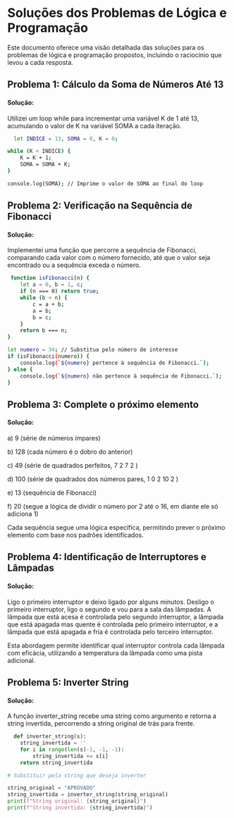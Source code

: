 
# Soluções dos Problemas de Lógica e Programação

Este documento oferece uma visão detalhada das soluções para os problemas de lógica e programação propostos, incluindo o raciocínio que levou a cada resposta.




## Problema 1: Cálculo da Soma de Números Até 13

 #### Solução:
 Utilizei um loop while para incrementar uma variável K de 1 até 13, acumulando o valor de K na variável SOMA a cada iteração.

```bash
  let INDICE = 13, SOMA = 0, K = 0;

while (K < INDICE) {
    K = K + 1;
    SOMA = SOMA + K;
}

console.log(SOMA); // Imprime o valor de SOMA ao final do loop
```
    
## Problema 2: Verificação na Sequência de Fibonacci

#### Solução:
Implementei uma função que percorre a sequência de Fibonacci, comparando cada valor com o número fornecido, até que o valor seja encontrado ou a sequência exceda o número.
```bash
 function isFibonacci(n) {
    let a = 0, b = 1, c;
    if (n === 0) return true;
    while (b < n) {
        c = a + b;
        a = b;
        b = c;
    }
    return b === n;
}

let numero = 34; // Substitua pelo número de interesse
if (isFibonacci(numero)) {
    console.log(`${numero} pertence à sequência de Fibonacci.`);
} else {
    console.log(`${numero} não pertence à sequência de Fibonacci.`);
}
```


## Problema 3: Complete o próximo elemento

#### Solução:

a) 9 (série de números ímpares)

b) 128 (cada número é o dobro do anterior)

c) 49 (série de quadrados perfeitos, 
7
2
7 
2
 )

d) 100 (série de quadrados dos números pares, 
1
0
2
10 
2
 )

e) 13 (sequência de Fibonacci)

f) 20 (segue a lógica de dividir o número por 2 até o 16, em diante ele só adiciona 1)


Cada sequência segue uma lógica específica, permitindo prever o próximo elemento com base nos padrões identificados.


## Problema 4: Identificação de Interruptores e Lâmpadas

#### Solução:

Ligo o primeiro interruptor e deixo ligado por alguns minutos.
Desligo o primeiro interruptor, ligo o segundo e vou para a sala das lâmpadas.
A lâmpada que está acesa é controlada pelo segundo interruptor, a lâmpada que está apagada mas quente é controlada pelo primeiro interruptor, e a lâmpada que está apagada e fria é controlada pelo terceiro interruptor.

Esta abordagem permite identificar qual interruptor controla cada lâmpada com eficácia, utilizando a temperatura da lâmpada como uma pista adicional.


## Problema 5: Inverter String

#### Solução:

A função inverter_string recebe uma string como argumento e retorna a string invertida, percorrendo a string original de trás para frente.

```python
  def inverter_string(s):
    string_invertida = ''
    for i in range(len(s)-1, -1, -1):
        string_invertida += s[i]
    return string_invertida

# Substituir pela string que deseja inverter

string_original = "APROVADO"
string_invertida = inverter_string(string_original)
print(f"String original: {string_original}")
print(f"String invertida: {string_invertida}")
```

